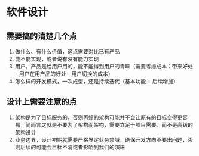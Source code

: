 # 软件设计

## 需要搞的清楚几个点

1. 做什么、有什么价值，这点需要对比已有产品
2. 能不能实现，或者说有没有能力实现
3. 用户，产品是给用户用的，能不能得到用户的青睐（需要考虑成本：带来好处 - 用户在用产品的好处 - 用户切换的成本）
4. 怎么样的开发模式，一次成型，还是持续迭代（基本功能 + 后续增加）

## 设计上需要注意的点

1. 架构是为了目标服务的，否则再好的架构可能并不会让原有的目标变得更容易，简而言之就是不要为了架构而架构，需要立足于项目需要，而不是高级的架构设计
2. 业务边界，设计初期就需要严格界定业务领域，确保开发方向不要出问题，否则后续的可能会目标不清或者影响到我们的演进
